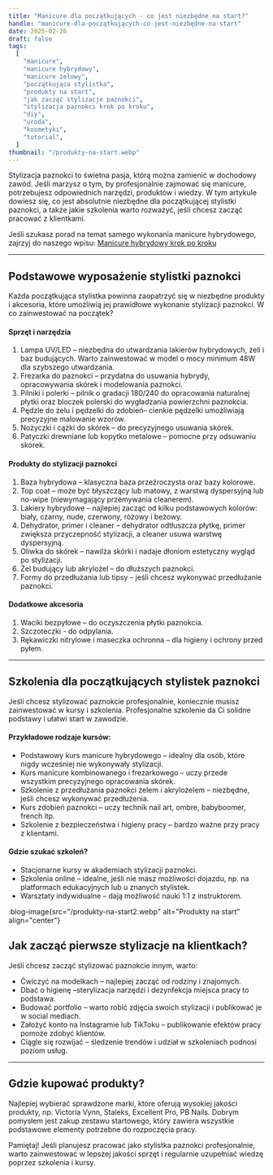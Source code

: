 ```yaml
---
title: "Manicure dla początkujących - co jest niezbędne na start?"
handle: "manicure-dla-początkujących-co-jest-niezbędne-na-start"
date: 2025-02-26
draft: false
tags:
  [
    "manicure",
    "manicure hybrydowy",
    "manicure żelowy",
    "początkująca stylistka",
    "produkty na start",
    "jak zacząć stylizacje paznokci",
    "stylizacja paznokci krok po kroku",
    "diy",
    "uroda",
    "kosmetyki",
    "tutorial",
  ]
thumbnail: "/produkty-na-start.webp"
---
```


Stylizacja paznokci to świetna pasja, którą można zamienić w dochodowy zawód. Jeśli marzysz o tym, by profesjonalnie zajmować się manicure, potrzebujesz odpowiednich narzędzi, produktów i wiedzy. W tym artykule dowiesz się, co jest absolutnie niezbędne dla początkującej stylistki paznokci, a także jakie szkolenia warto rozważyć, jeśli chcesz zacząć pracować z klientkami.

Jeśli szukasz porad na temat samego wykonania manicure hybrydowego, zajrzyj do naszego wpisu: [Manicure hybrydowy krok po kroku](/blog/manicure-hybrydowy-krok-po-kroku)

---

## Podstawowe wyposażenie stylistki paznokci

Każda początkująca stylistka powinna zaopatrzyć się w niezbędne produkty i akcesoria, które umożliwią jej prawidłowe wykonanie stylizacji paznokci. W co zainwestować na początek?

#### Sprzęt i narzędzia

1. Lampa UV/LED – niezbędna do utwardzania lakierów hybrydowych, żeli i baz budujących. Warto zainwestować w model o mocy minimum 48W dla szybszego utwardzania.
2. Frezarka do paznokci – przydatna do usuwania hybrydy, opracowywania skórek i modelowania paznokci.
3. Pilniki i polerki – pilnik o gradacji 180/240 do opracowania naturalnej płytki oraz bloczek polerski do wygładzania powierzchni paznokcia.
4. Pędzle do żelu i pędzelki do zdobień– cienkie pędzelki umożliwiają precyzyjne malowanie wzorów.
5. Nożyczki i cążki do skórek – do precyzyjnego usuwania skórek.
6. Patyczki drewniane lub kopytko metalowe – pomocne przy odsuwaniu skórek.

#### Produkty do stylizacji paznokci

1. Baza hybrydowa – klasyczna baza przeźroczysta oraz bazy kolorowe.
2. Top coat – może być błyszczący lub matowy, z warstwą dyspersyjną lub no-wipe (niewymagający przemywania cleanerem).
3. Lakiery hybrydowe – najlepiej zacząć od kilku podstawowych kolorów: biały, czarny, nude, czerwony, różowy i beżowy.
4. Dehydrator, primer i cleaner – dehydrator odtłuszcza płytkę, primer zwiększa przyczepność stylizacji, a cleaner usuwa warstwę dyspersyjną.
5. Oliwka do skórek – nawilża skórki i nadaje dłoniom estetyczny wygląd po stylizacji.
6. Żel budujący lub akrylożel – do dłuższych paznokci.
7. Formy do przedłużania lub tipsy – jeśli chcesz wykonywać przedłużanie paznokci.

#### Dodatkowe akcesoria

1. Waciki bezpyłowe – do oczyszczenia płytki paznokcia.
2. Szczoteczki - do odpylania.
3. Rękawiczki nitrylowe i maseczka ochronna – dla higieny i ochrony przed pyłem.

---

## Szkolenia dla początkujących stylistek paznokci

Jeśli chcesz stylizować paznokcie profesjonalnie, koniecznie musisz zainwestować w kursy i szkolenia. Profesjonalne szkolenie da Ci solidne podstawy i ułatwi start w zawodzie.

#### Przykładowe rodzaje kursów:

- Podstawowy kurs manicure hybrydowego – idealny dla osób, które nigdy wcześniej nie wykonywały stylizacji.
- Kurs manicure kombinowanego i frezarkowego – uczy przede wszystkim precyzyjnego opracowania skórek.
- Szkolenie z przedłużania paznokci żelem i akrylożelem – niezbędne, jeśli chcesz wykonywać przedłużenia.
- Kurs zdobień paznokci – uczy technik nail art, ombre, babyboomer, french itp.
- Szkolenie z bezpieczeństwa i higieny pracy – bardzo ważne przy pracy z klientami.

#### Gdzie szukać szkoleń?

- Stacjonarne kursy w akademiach stylizacji paznokci.
- Szkolenia online – idealne, jeśli nie masz możliwości dojazdu, np. na platformach edukacyjnych lub u znanych stylistek.
- Warsztaty indywidualne – dają możliwość nauki 1:1 z instruktorem.

:blog-image{src="/produkty-na-start2.webp" alt="Produkty na start" align="center"}

## Jak zacząć pierwsze stylizacje na klientkach?

Jeśli chcesz zacząć stylizować paznokcie innym, warto:

- Ćwiczyć na modelkach – najlepiej zacząć od rodziny i znajomych.
- Dbać o higienę –sterylizacja narzędzi i dezynfekcja miejsca pracy to podstawa.
- Budować portfolio – warto robić zdjęcia swoich stylizacji i publikować je w social mediach.
- Założyć konto na Instagramie lub TikToku – publikowanie efektów pracy pomoże zdobyć klientów.
- Ciągle się rozwijać – śledzenie trendów i udział w szkoleniach podnosi poziom usług.

---

## Gdzie kupować produkty?

Najlepiej wybierać sprawdzone marki, które oferują wysokiej jakości produkty, np. Victoria Vynn, Staleks, Excellent Pro, PB Nails. Dobrym pomysłem jest zakup zestawu startowego, który zawiera wszystkie podstawowe elementy potrzebne do rozpoczęcia pracy.

Pamiętaj! Jeśli planujesz pracować jako stylistka paznokci profesjonalnie, warto zainwestować w lepszej jakości sprzęt i regularnie uzupełniać wiedzę poprzez szkolenia i kursy.
